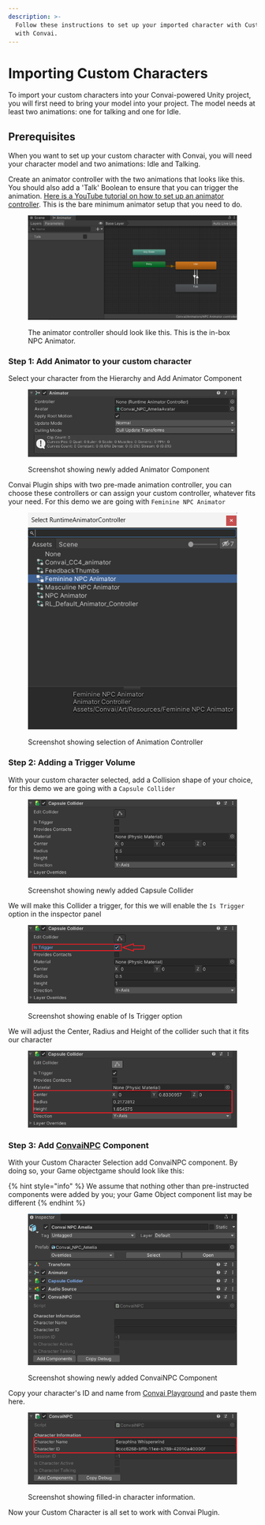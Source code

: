 ```yaml
---
description: >-
  Follow these instructions to set up your imported character with Custom Model
  with Convai.
---
```


# Importing Custom Characters

To import your custom characters into your Convai-powered Unity project, you will first need to bring your model into your project. The model needs at least two animations: one for talking and one for Idle.

## Prerequisites

When you want to set up your custom character with Convai, you will need your character model and two animations: Idle and Talking.&#x20;

Create an animator controller with the two animations that looks like this. You should also add a 'Talk' Boolean to ensure that you can trigger the animation. [Here is a YouTube tutorial on how to set up an animator controller](https://www.youtube.com/watch?v=JeZkctmoBPw\&t=53s). This is the bare minimum animator setup that you need to do.&#x20;

<figure><img src="../../.gitbook/assets/image (222).png" alt=""><figcaption><p>The animator controller should look like this. This is the in-box NPC Animator. </p></figcaption></figure>

### Step 1: Add Animator to your custom character

Select your character from the Hierarchy and Add Animator Component

<figure><img src="../../.gitbook/assets/Screenshot 2024-05-23 195315.png" alt=""><figcaption><p>Screenshot showing newly added Animator Component</p></figcaption></figure>

Convai Plugin ships with two pre-made animation controller, you can choose these controllers or can assign your custom controller, whatever fits your need. For this demo we are going with `Feminine NPC Animator`

<figure><img src="../../.gitbook/assets/Screenshot 2024-05-23 195607.png" alt=""><figcaption><p>Screenshot showing selection of Animation Controller</p></figcaption></figure>

### Step 2: Adding a Trigger Volume

With your custom character selected, add a Collision shape of your choice, for this demo we are going with a `Capsule Collider`

<figure><img src="../../.gitbook/assets/Screenshot 2024-05-23 200002.png" alt=""><figcaption><p>Screenshot showing newly added Capsule Collider</p></figcaption></figure>

We will make this Collider a trigger, for this we will enable the `Is Trigger` option in the inspector panel



<figure><img src="../../.gitbook/assets/Screenshot 2024-05-23 200219.png" alt=""><figcaption><p>Screenshot showing enable of Is Trigger option</p></figcaption></figure>

We will adjust the Center, Radius and Height of the collider such that it fits our character

<figure><img src="../../.gitbook/assets/Screenshot 2024-05-23 203103 (1).png" alt=""><figcaption></figcaption></figure>

### Step 3: Add [ConvaiNPC](broken-reference) Component

With your Custom Character Selection add ConvaiNPC component. By doing so, your Game objectgame should look like this:

{% hint style="info" %}
We assume that nothing other than pre-instructed components were added by you; your Game Object component list may be different
{% endhint %}

<figure><img src="../../.gitbook/assets/Screenshot 2024-05-23 201324.png" alt=""><figcaption><p>Screenshot showing newly added ConvaiNPC Component</p></figcaption></figure>

Copy your character's ID and name from [Convai Playground](broken-reference) and paste them here.

<figure><img src="../../.gitbook/assets/Screenshot 2024-05-23 201727.png" alt=""><figcaption><p>Screenshot showing filled-in character information.</p></figcaption></figure>

Now your Custom Character is all set to work with Convai Plugin.
